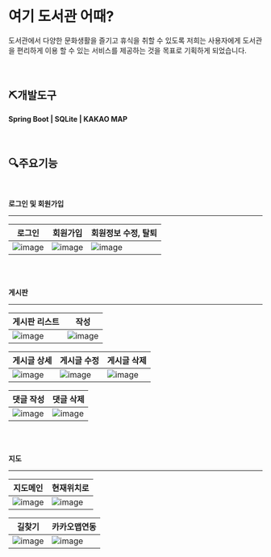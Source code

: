 # 여기 도서관 어때?

도서관에서 다양한 문화생활을 즐기고 휴식을 취할 수 있도록 저희는 사용자에게 도서관을 편리하게 이용 할 수 있는 서비스를 제공하는 것을 목표로 기획하게 되었습니다.
<br/><br/><br/>

## ⛏️개발도구

**Spring Boot | SQLite | KAKAO MAP**
<br/><br/><br/>

## 🔍주요기능
<br/>

**로그인 및 회원가입**

---

|로그인|회원가입|회원정보 수정, 탈퇴|
|------|--------|--------------------|
|![image](https://github.com/user-attachments/assets/49a58301-532e-42d4-9d50-4e82e1327142)|![image](https://github.com/user-attachments/assets/1a951726-d8a7-47b1-89de-3bc65b96baa9)|![image](https://github.com/user-attachments/assets/300d3399-9ad5-4eba-8d2b-90e9fd5fa873)|

<br/><br/>

**게시판**

---

|게시판 리스트|작성|
|-------------|-----|
|![image](https://github.com/user-attachments/assets/6748c65d-b17c-4c5b-8c85-8f35e6e6f0a9)|![image](https://github.com/user-attachments/assets/ab31d883-05b8-41ca-8f6c-5ae4438b0514)|

|게시글 상세|게시글 수정|게시글 삭제|
|----|-------------------|-----------|
|![image](https://github.com/user-attachments/assets/82fcdab8-67ca-4f1f-b95d-36395a85ef2f)|![image](https://github.com/user-attachments/assets/686189b6-783e-42ed-a657-33b1138eb3a1)|![image](https://github.com/user-attachments/assets/3f083463-bd43-49a0-acc8-d0a23f06b95f)|

|댓글 작성|댓글 삭제|
|--------|-----------|
|![image](https://github.com/user-attachments/assets/c0e80778-92c9-4681-8fe0-b42d58720d8f)|![image](https://github.com/user-attachments/assets/1bcd7ac0-ecc9-4e2e-b970-03f05ffc2b42)|

<br/><br/>

**지도**

---

|지도메인|현재위치로|
|--------|----------|
|![image](https://github.com/user-attachments/assets/2060e536-ac94-4064-bac8-3413974dcbc4)|![image](https://github.com/user-attachments/assets/d9ec76d3-6db3-4988-adb9-501dce7c9151)|

|길찾기|카카오맵연동|
|------|-------------|
|![image](https://github.com/user-attachments/assets/6fcc9181-47f9-4a43-a55b-e8147a770541)|![image](https://github.com/user-attachments/assets/3cd0bb0e-2807-4c06-b1e1-2b5ed9cae19d)|
